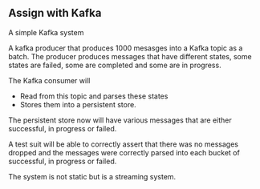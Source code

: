 ## Assign with Kafka
A simple Kafka system

A kafka producer that produces 1000 mesasges into a Kafka topic as a batch. The producer produces messages that have different states, some states are failed, some are completed and some are in progress.

The Kafka consumer will
* Read from this topic and parses these states
* Stores them into a persistent store.

The persistent store now will have various messages that are either successful, in progress or failed.

A test suit will be able to correctly assert that there was no messages dropped and the messages were correctly parsed into each bucket of successful, in progress or failed.

The system is not static but is a streaming system.
